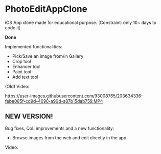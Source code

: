 # PhotoEditAppClone
iOS App clone made for educational purpose.
(Constraint: only 10~ days to code it)

**Done**

Implemented functionalities:
+ Pick/Save an image from/in Gallery
+ Crop tool
+ Enhancer tool
+ Paint tool
+ Add text tool

(Old) Video: 

https://user-images.githubusercontent.com/93008765/203634336-febe085f-cd9d-4090-a90d-a87b15dab759.MP4

## NEW VERSION!

Bug fixes, QoL improvements and a new functionality:
+ Browse images from the web and edit directly in the app

Video:





